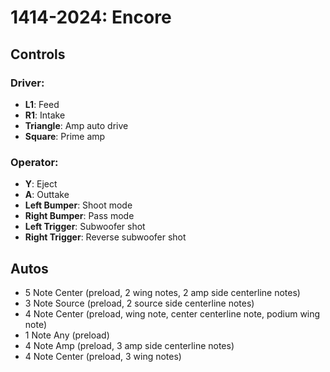 # 1414-2024: Encore

## Controls

### Driver:
- **L1**: Feed
- **R1**: Intake
- **Triangle**: Amp auto drive
- **Square**: Prime amp

### Operator:
- **Y**: Eject
- **A**: Outtake
- **Left Bumper**: Shoot mode
- **Right Bumper**: Pass mode
- **Left Trigger**: Subwoofer shot
- **Right Trigger**: Reverse subwoofer shot

## Autos
- 5 Note Center (preload, 2 wing notes, 2 amp side centerline notes)
- 3 Note Source (preload, 2 source side centerline notes)
- 4 Note Center (preload, wing note, center centerline note, podium wing note)
- 1 Note Any (preload)
- 4 Note Amp (preload, 3 amp side centerline notes)
- 4 Note Center (preload, 3 wing notes)
